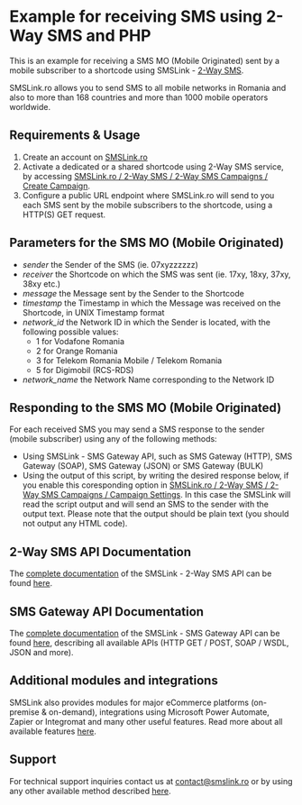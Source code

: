 # Example for receiving SMS using 2-Way SMS and PHP

This is an example for receiving a SMS MO (Mobile Originated) sent by a mobile subscriber to a shortcode using SMSLink - [2-Way SMS](https://www.smslink.ro/2-way-sms.html). 

SMSLink.ro allows you to send SMS to all mobile networks in Romania and also to more than 168 countries and more than 1000 mobile operators worldwide. 

## Requirements & Usage

1. Create an account on [SMSLink.ro](https://www.smslink.ro/inregistrare/)
2. Activate a dedicated or a shared shortcode using 2-Way SMS service, by accessing [SMSLink.ro / 2-Way SMS / 2-Way SMS Campaigns / Create Campaign](https://www.smslink.ro/sms/two-way/campaigns-list.php). 
3. Configure a public URL endpoint where SMSLink.ro will send to you each SMS sent by the mobile subscribers to the shortcode, using a HTTP(S) GET request.

## Parameters for the SMS MO (Mobile Originated)

- *sender* the Sender of the SMS (ie. 07xyzzzzzz)
- *receiver* the Shortcode on which the SMS was sent (ie. 17xy, 18xy, 37xy, 38xy etc.)
- *message* the Message sent by the Sender to the Shortcode
- *timestamp* the Timestamp in which the Message was received on the Shortcode, in UNIX Timestamp format
- *network_id* the Network ID in which the Sender is located, with the following possible values:
  - 1 for Vodafone Romania
  - 2 for Orange Romania
  - 3 for Telekom Romania Mobile / Telekom Romania
  - 5 for Digimobil (RCS-RDS)
- *network_name* the Network Name corresponding to the Network ID

## Responding to the SMS MO (Mobile Originated) 

For each received SMS you may send a SMS response to the sender (mobile subscriber) using any of the following methods:

- Using SMSLink - SMS Gateway API, such as SMS Gateway (HTTP), SMS Gateway (SOAP), SMS Gateway (JSON) or SMS Gateway (BULK)
- Using the output of this script, by writing the desired response below, if you enable this coresponding option in [SMSLink.ro / 2-Way SMS / 2-Way SMS Campaigns / Campaign Settings](https://www.smslink.ro/sms/two-way/campaigns-list.php). In this case the SMSLink will read the script output and will send an SMS to the sender with the output text. Please note that the output should be plain text (you should not output any HTML code).

## 2-Way SMS API Documentation

The [complete documentation](https://www.smslink.ro/2-way-sms-documentatie-api.html) of the SMSLink - 2-Way SMS API can be found [here](https://www.smslink.ro/2-way-sms-documentatie-api.html).

## SMS Gateway API Documentation

The [complete documentation](https://www.smslink.ro/sms-gateway-documentatie-sms-gateway.html) of the SMSLink - SMS Gateway API can be found [here](https://www.smslink.ro/sms-gateway-documentatie-sms-gateway.html), describing all available APIs (HTTP GET / POST, SOAP / WSDL, JSON and more).

## Additional modules and integrations

SMSLink also provides modules for major eCommerce platforms (on-premise & on-demand), integrations using Microsoft Power Automate, Zapier or Integromat and many other useful features. Read more about all available features [here](https://www.smslink.ro/sms-gateway.html). 

## Support

For technical support inquiries contact us at contact@smslink.ro or by using any other available method described [here](https://www.smslink.ro/contact.php).

